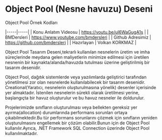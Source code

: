 # Object Pool (Nesne havuzu) Deseni
Object Pool Örnek Kodları

|-----|-----|
| Konu Anlatım Videosu | https://youtu.be/ul6WaGugA1s |
| BMDersleri   | https://www.youtube.com/bmdersleri |
| Github Adresimiz   | https://github.com/bmdersleri | 
| Hazırlayan   | Volkan KORKMAZ | 


Object Pool Tasarım Deseni,tekrarlı kullanılan nesnelerin üretim ve imha süreçlerinde meydana gelen maliyetlerin minimize edilmesi için üretilen nesnenin bir kaynakta/alanda/havuzda tutulması üzerine geliştirilmiş bir tasarım desenidir.

Object Pool, dağıtık sistemlerde veya yazılımlarda geliştirici tarafından yönetilmesi zor olan nesnelerde kullanılabilecek bir tasarım desenidir. Creational(Yaratıcı, nesnelerin oluşturulmasına yönelik) desenler içerisinde yer almaktadır. İstenilen nesnelerin sürekli olarak üretilmesi yerine, başlangıçta bir havuz oluşturulur ve bu havuz nesneler ile doldurulur. 

Projelerimizde sınıfların oluşturulması veya bellekten gereksiz yer ayırma(allocation) durumlarında performans sorunları ortaya çıkabilmektedir.Bu tür performans sorunlarını çözmek için sınıfların yeniden oluşturulmasını engellemek bir çözüm olabilir.Bunun için de Object Pool kullanılır.Ayrıca, .NET Framework SQL Connection üzerinde Object Pool kullanılmaktadır.
